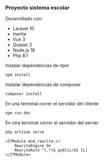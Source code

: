 
### **Proyecto sistema escolar**

Desarrollado con:
+ Laravel 10
+ Inertia
+ Vue 3
+ Quasar 2
+ Node.js 18
+ Php 8.1

Instalar dependencias de npm
```bash
npm install
```

Instalar dependencias de composer
```bash
composer install
```

En una terminal correr el servidor del cliente
```bash
npm run dev
```

En otra terminal correr el servidor del server
```bash
php artisan serve
```

```
<IfModule mod_rewrite.c>
    RewriteEngine On
    RewriteRule ^(.*)$ public/$1 [L]
</IfModule>
```